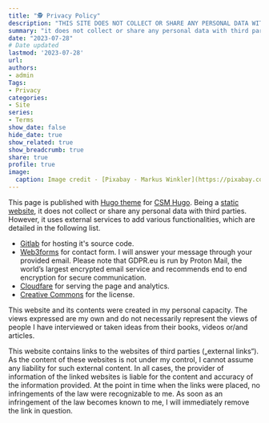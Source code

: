 ```yaml
---
title: "🕵️ Privacy Policy"
description: "THIS SITE DOES NOT COLLECT OR SHARE ANY PERSONAL DATA WITH THIRD PARTIES."
summary: "it does not collect or share any personal data with third parties."
date: "2023-07-28"
# Date updated
lastmod: '2023-07-28'
url: 
authors: 
- admin
Tags: 
- Privacy
categories: 
- Site
series: 
- Terms
show_date: false
hide_date: true
show_related: true
show_breadcrumb: true
share: true
profile: true
image:
  caption: Image credit - [Pixabay - Markus Winkler](https://pixabay.com/photos/privacy-policy-dsgvo-5243225/)
---
```


This page is published with [Hugo theme](https://themes.gohugo.io/) for [CSM Hugo](https://gohugo.io). Being a [static website](https://en.wikipedia.org/wiki/Static_web_page), it does not collect or share any personal data with third parties. However, it uses external services to add various functionalities, which are detailed in the following list.

- [<i class="fa-brands fa-gitlab"></i> Gitlab](https://about/about.gitlab.com/privacy/) for hosting it's source code.
- [<i class="fa-solid fa-address-book"></i> Web3forms](https://web3forms.com/privacy) for contact form. I will answer your message through your provided email. Please note that GDPR.eu is run by Proton Mail, the world’s largest encrypted email service and recommends end to end encryption for secure communication.
- [<i class="fa-brands fa-cloudflare"></i> Cloudfare](https://www.cloudflare.com/en-gb/privacypolicy/) for serving the page and analytics.
- [<i class="fa-brands fa-creative-commons"></i> Creative Commons](https://creativecommons.org/privacy/) for the license.

This website and its contents were created in my personal capacity. The views expressed are my own and do not necessarily represent the views of people I have interviewed or taken ideas from their books, videos or/and articles.

This website contains links to the websites of third parties („external links“). As the content of these websites is not under my control, I cannot assume any liability for such external content. In all cases, the provider of information of the linked websites is liable for the content and accuracy of the information provided. At the point in time when the links were placed, no infringements of the law were recognizable to me. As soon as an infringement of the law becomes known to me, I will immediately remove the link in question.
